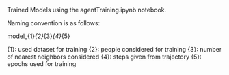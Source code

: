 Trained Models using the agentTraining.ipynb notebook.

Naming convention is as follows:

model_{1}_{2}_{3}_{4}_{5}

{1}: used dataset for training
{2}: people considered for training
{3}: number of nearest neighbors considered
{4}: steps given from trajectory
{5}: epochs used for training
